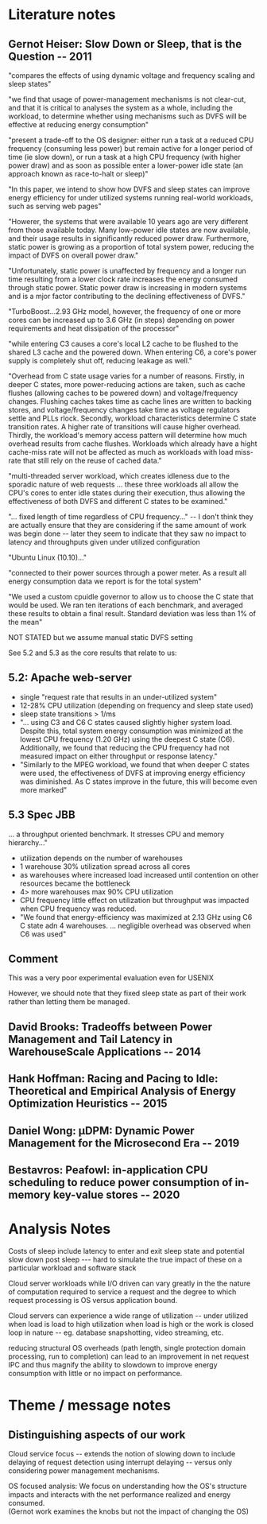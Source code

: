 # Literature notes

## Gernot Heiser: Slow Down or Sleep, that is the Question -- 2011

"compares the effects of using dynamic voltage and frequency scaling and sleep states"

"we find that usage of power-management mechanisms is not clear-cut, and that it is critical to analyses the system as a whole, including the workload, to determine whether using mechanisms such as DVFS will be effective at reducing energy consumption"

"present a trade-off to the OS designer: either run a task at a reduced CPU frequency (consuming less power) but remain active for a longer period of time (ie slow down), or run a task at a high CPU frequency (with higher power draw) and as soon as possible enter a lower-power idle state (an approach known as race-to-halt or sleep)"

"In this paper, we intend to show how DVFS and sleep states can improve energy efficiency for under utilized systems running real-world workloads, such as serving web pages"

"Howerer, the systems that were available 10 years ago are very different from those available today.  Many low-power idle states are now available, and their usage results in significantly reduced power draw.  Furthermore, static power is growing as a proportion of total system power, reducing the impact of DVFS on overall power draw."

"Unfortunately, static power is unaffected by frequency and a longer run time resulting from a lower clock rate increases the energy consumed through static power.  Static power draw is increasing in modern systems and is a mjor factor contributing to the declining effectiveness of DVFS."

"TurboBoost...2.93 GHz model, however, the frequency of one or more cores can be increased up to 3.6 GHz (in steps) depending on power requirements and heat dissipation of the processor"

"while entering C3 causes a core's local L2 cache to be flushed to the shared L3 cache and the powered down.  When entering C6, a core's power supply is completely shut off, reducing leakage as well."  

"Overhead from C state usage varies for a number of reasons. Firstly, in deeper C states, more power-reducing actions are taken, such as cache flushes (allowing caches to be powered down) and voltage/frequency changes.  Flushing caches takes time as cache lines are written to backing stores, and voltage/frequency changes take time as voltage regulators settle and PLLs rlock.  Secondly, workload characteristics determine C state transition rates.  A higher rate of transitions will cause higher overhead.  Thirdly, the workload's memory access pattern will determine how much overhead results from cache flushes.  Workloads which already have a hight cache-miss rate will not be affected as much as workloads with load miss-rate that still rely on the reuse of cached data."

"multi-threaded server workload, which creates idleness due to the sporadic nature of web requests ... these three workloads all allow the CPU's cores to enter idle states during their execution, thus allowing the effectiveness of both DVFS and different C states to be examined."

"... fixed length of time regardless of CPU frequency..."  -- I don't think they are actually ensure that they are considering if the same amount of work was begin done -- later they seem to indicate that they saw no impact to latency and throughputs given under utilized configuration

"Ubuntu Linux (10.10)..."

"connected to their power sources through a power meter. As a result all energy consumption data we report is for the total system"

"We used a custom cpuidle governor to allow us to choose the C state that would be used.  We ran ten iterations of each benchmark, and averaged these results to obtain a final result.  Standard deviation was less than 1% of the mean"

NOT STATED but we assume manual static DVFS setting 

See 5.2 and 5.3 as the core results that relate to us:

## 5.2:  Apache web-server

* single "request rate that results in an under-utilized system"
* 12-28% CPU utilization (depending on frequency and sleep state used)
* sleep state transitions > 1/ms
* "... using C3 and C6 C states caused slightly higher system load.  Despite this, total system energy consumption was minimized at the lowest CPU frequency (1.20 GHz) using the deepest C state (C6).  Additionally, we found that reducing the CPU frequency had not measured impact on either throughput or response latency."
* "Similarly to the MPEG workload, we found that when deeper C states were used, the effectiveness of DVFS at improving energy efficiency was diminished. As C states improve in the future, this will become even more marked"

## 5.3 Spec JBB

... a throughput oriented benchmark.  It stresses CPU and memory hierarchy..."

* utilization depends on the number of warehouses
* 1 warehouse 30% utilization spread across all cores
* as warehouses where increased load increased until contention on other resources became the bottleneck
* 4> more warehouses max 90% CPU utilization
* CPU frequency little effect on utilization but throughput was impacted when CPU frequency was reduced.
* "We found that energy-efficiency was maximized at 2.13 GHz using C6 C state adn 4 warehouses.  ... negligible overhead was observed when C6 was used"


## Comment
This was a very poor experimental evaluation even for USENIX

However, we should note that they fixed sleep state as part of their work rather than letting them be managed.  
   

## David Brooks: Tradeoffs between Power Management and Tail Latency in WarehouseScale Applications -- 2014

## Hank Hoffman: Racing and Pacing to Idle: Theoretical and Empirical Analysis of Energy Optimization Heuristics -- 2015

## Daniel Wong: μDPM: Dynamic Power Management for the Microsecond Era -- 2019

## Bestavros: Peafowl: in-application CPU scheduling to reduce power consumption of in-memory key-value stores -- 2020


# Analysis Notes

Costs of sleep include latency to enter and exit sleep state and potential slow down post sleep --- hard to simulate the true impact of these on a particular workload and software stack

Cloud server workloads while I/O driven can vary greatly in the the nature of computation required to service a request and the degree to which request processing is OS versus  application bound.

Cloud servers can experience a wide range of utilization -- under utilized when load is load to high utilization when load is high or the work is closed loop in nature -- eg. database snapshotting, video streaming, etc.


reducing structural OS overheads (path length, single protection domain processing, run to completion) can lead to an improvement in net request IPC and thus magnify the ability to slowdown to improve energy consumption with little or no impact on performance.




# Theme / message notes

## Distinguishing aspects of our work 
Cloud service focus -- extends the notion of slowing down to include delaying of request detection using interrupt delaying -- versus only considering power management mechanisms.

OS focused analysis: We focus on understanding how the OS's structure impacts and interacts with the net performance realized and energy consumed.  
(Gernot work examines the knobs but not the impact of changing the OS)









